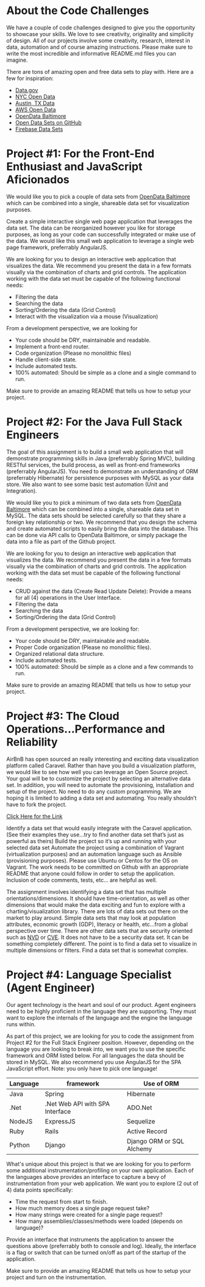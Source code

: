 # About the Code Challenges
We have a couple of code challenges designed to give you the opportunity to showcase your skills. We love to see creativity, originality and simplicity of design. All of our projects involve some creativity, research, interest in data, automation and of course amazing instructions. Please make sure to write the most incredible and informative README.md files you can imagine.

There are tons of amazing open and free data sets to play with. Here are a few for inspiration:

* [Data.gov](https://www.data.gov/open-gov/)
* [NYC Open Data](https://nycopendata.socrata.com/)
* [Austin, TX Data](https://data.austintexas.gov/browse)
* [AWS Open Data](https://aws.amazon.com/public-data-sets/)
* [OpenData Baltimore](https://data.baltimorecity.gov/)
* [Open Data Sets on GitHub](http://www.kdnuggets.com/2015/04/awesome-public-datasets-github.html)
* [Firebase Data Sets](https://www.firebase.com/docs/open-data/)

# Project #1: For the Front-End Enthusiast and JavaScript Aficionados
We would like you to pick a couple of data sets from [OpenData Baltimore](https://data.baltimorecity.gov/) which can be combined into a single, shareable data set for visualization purposes.

Create a simple interactive single web page application that leverages the data set. The data can be reorganized however you like for storage purposes, as long as your code can successfully integrated or make use of the data. We would like this small web application to leverage a single web page framework, preferrably AngularJS. 

We are looking for you to design an interactive web application that visualizes the data. We recommend you present the data in a few formats visually via the combination of charts and grid controls. The application working with the data set must be capable of the following functional needs:

* Filtering the data
* Searching the data
* Sorting/Ordering the data (Grid Control)
* Interact with the visualization via a mouse (Visualization)

From a development perspective, we are looking for

* Your code should be DRY, maintainable and readable.
* Implement a front-end router.
* Code organization (Please no monolithic files)
* Handle client-side state.
* Include automated tests.
* 100% automated: Should be simple as a clone and a single command to run.

Make sure to provide an amazing README that tells us how to setup your project.

# Project #2: For the Java Full Stack Engineers
The goal of this assignment is to build a small web application that will demonstrate programming skills in Java (preferrably Spring MVC), building RESTful services, the build process, as well as front-end frameworks (preferrably AngularJS). You need to demonstrate an understanding of ORM (preferrably Hibernate) for persistence purposes with MySQL as your data store. We also want to see some basic test automation (Unit and Integration).

We would like you to pick a minimum of two data sets from [OpenData Baltimore](https://data.baltimorecity.gov/) which can be combined into a single, shareable data set in MySQL. The data sets should be selected carefully so that they share a foreign key relationship or two. We recommend that you design the schema and create automated scripts to easily bring the data into the database. This can be done via API calls to OpenData Baltimore, or simply package the data into a file as part of the Github project. 

We are looking for you to design an interactive web application that visualizes the data. We recommend you present the data in a few formats visually via the combination of charts and grid controls. The application working with the data set must be capable of the following functional needs:

* CRUD against the data (Create Read Update Delete): Provide a means for all (4) operations in the User Interface.
* Filtering the data
* Searching the data
* Sorting/Ordering the data (Grid Control)

From a development perspective, we are looking for:

* Your code should be DRY, maintainable and readable.
* Proper Code organization (Please no monolithic files).
* Organized relational data structure.
* Include automated tests.
* 100% automated: Should be simple as a clone and a few commands to run.

Make sure to provide an amazing README that tells us how to setup your project.

# Project #3: The Cloud Operations...Performance and Reliability

AirBnB has open sourced an really interesting and exciting data visualization platform called Caravel. Rather than have you build a visualization platform, we would like to see how well you can leverage an Open Source project. Your goal will be to customize the project by selecting an alternative data set. In addition, you will need to automate the provisioning, installation and setup of the project. No need to do any custom programming. We are hoping it is limited to adding a data set and automating. You really shouldn’t have to fork the project.

[Click Here for the Link](https://github.com/airbnb/caravel)

Identify a data set that would easily integrate with the Caravel application. (See their examples they use…try to find another data set that’s just as powerful as theirs)
Build the project so it’s up and running with your selected data set
Automate the project using a combination of Vagrant (virtualization purposes) and an automation language such as Ansible (provisioning purposes). Please use Ubuntu or Centos for the OS on Vagrant.
The work needs to be committed on Github with an appropriate README that anyone could follow in order to setup the application. Inclusion of code comments, tests, etc… are helpful as well.

The assignment involves identifying a data set that has multiple orientations/dimensions. It should have time-orientation, as well as other dimensions that would make the data exciting and fun to explore with a charting/visualization library. There are lots of data sets out there on the market to play around. Simple data sets that may look at population attributes, economic growth (GDP), literacy or health, etc…from a global perspective over time. There are other data sets that are security oriented such as [NVD](https://nvd.nist.gov/) or [CVE](https://cve.mitre.org/cve/). It does not have to be a security data set. It can be something completely different. The point is to find a data set to visualize in multiple dimensions or filters. Find a data set that is somewhat complex. 

# Project #4: Language Specialist (Agent Engineer)

Our agent technology is the heart and soul of our product. Agent engineers need to be highly proficient in the language they are supporting. They must want to explore the internals of the language and the engine the language runs within. 

As part of this project, we are looking for you to code the assignment from Project #2 for the Full Stack Engineer position. However, depending on the language you are looking to break into, we want you to use the specific framework and ORM listed below. For all languages the data should be stored in MySQL. We also recommend you use AngularJS for the SPA JavaScript effort. Note: you only have to pick one language!

| Language | framework                       | Use of ORM                |
|----------|---------------------------------|---------------------------|
| Java     | Spring                          | Hibernate                 |
| .Net     | .Net Web API with SPA Interface | ADO.Net                   |
| NodeJS   | ExpressJS                       | Sequelize                 |
| Ruby     | Rails                           | Active Record             |
| Python   | Django                          | Django ORM or SQL Alchemy |

What's unique about this project is that we are looking for you to perform some additional instrumentation/profiling on your own application. Each of the languages above provides an interface to capture a bevy of instrumentation from your web application. We want you to explore (2 out of 4) data points specifically:

* Time the request from start to finish.
* How much memory does a single page request take?
* How many strings were created for a single page request?
* How many assemblies/classes/methods were loaded (depends on language)?

Provide an interface that instruments the application to answer the questions above (preferrably both to console and log). Ideally, the interface is a flag or switch that can be turned on/off as part of the startup of the application. 

Make sure to provide an amazing README that tells us how to setup your project and turn on the instrumentation.

